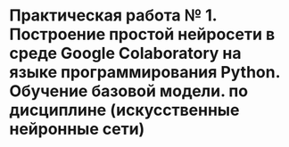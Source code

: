 # Практическая работа № 1. Построение простой нейросети в среде Google Colaboratory на языке программирования Python. Обучение базовой модели. по дисциплине (искусственные нейронные сети)

